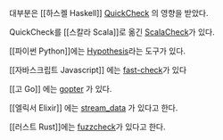 대부분은 [[하스켈 Haskell]]  [QuickCheck](https://wiki.haskell.org/QuickCheck) 의 영향을 받았다.

QuickCheck를 [[스칼라 Scala]]로 옮긴 [ScalaCheck](https://scalacheck.org)가 있다.

[[파이썬 Python]]에는 [Hypothesis](https://hypothesis.readthedocs.io/en/latest/)라는 도구가 있다.

[[자바스크립트 Javascript]] 에는 [fast-check](https://github.com/dubzzz/fast-check)가 있다

[[고 Go]] 에는 [gopter](https://github.com/leanovate/gopter) 가 있다.

[[엘릭서 Elixir]] 에는 [stream_data](https://github.com/whatyouhide/stream_data) 가 있다고 한다.

[[러스트 Rust]]에는 [fuzzcheck](https://github.com/loiclec/fuzzcheck-rs)가 있다고 한다.